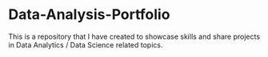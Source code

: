 # Data-Analysis-Portfolio
This is a repository that I have created to showcase skills and share projects in Data Analytics / Data Science related topics.
